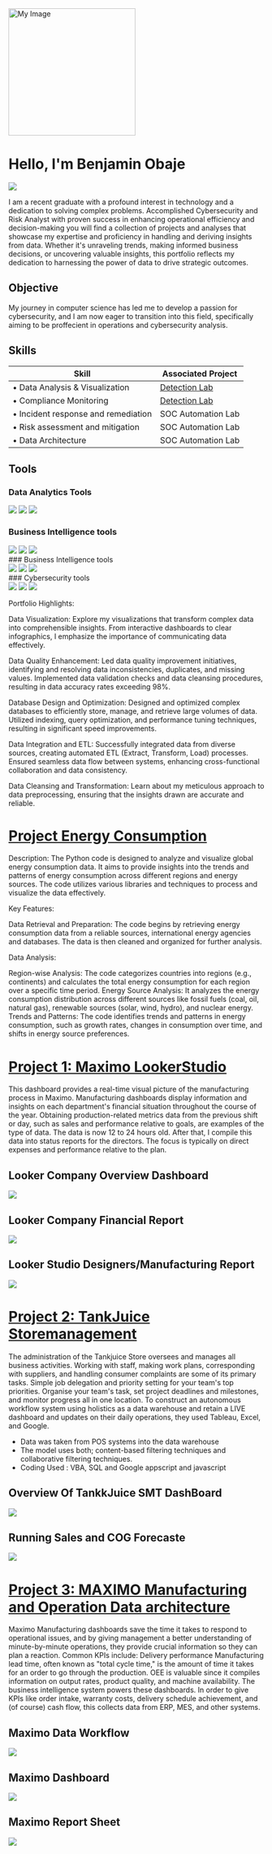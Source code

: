 <img src="Resume.png" width="250" alt="My Image">


# Hello, I'm Benjamin Obaje
<a href="[https://linkedin.com](https://www.linkedin.com/in/ben-obaje-791b50186/)"><img src="https://img.shields.io/badge/-LinkedIn-0072b1?&style=for-the-badge&logo=linkedin&logoColor=white" /></a>


I am a recent graduate with a profound interest in technology and a dedication to solving complex problems. Accomplished Cybersecurity and Risk Analyst with proven success in enhancing operational efficiency and decision-making you will find a collection of projects and analyses that showcase my expertise and proficiency in handling and deriving insights from data. Whether it's unraveling trends, making informed business decisions, or uncovering valuable insights, this portfolio reflects my dedication to harnessing the power of data to drive strategic outcomes.

## Objective

My journey in computer science has led me to develop a passion for cybersecurity, and I am now eager to transition into this field, specifically aiming to be proffecient in operations and cybersecurity analysis.

## Skills

| Skill                                         | Associated Project         |
|-----------------------------------------------|----------------------------|
| •	Data Analysis & Visualization               | <a href="https://google.com">Detection Lab</a>|
| •	Compliance Monitoring                       | <a href="https://google.com">Detection Lab</a>|
| •	Incident response and remediation           | SOC Automation Lab|
| •	Risk assessment and mitigation              | SOC Automation Lab|
| •	Data Architecture                           | SOC Automation Lab|

## Tools
### Data Analytics Tools
<div>
    <img src="https://img.shields.io/badge/-MySql-1679A7?&style=for-the-badge&logo=Wireshark&logoColor=white" />
    <img src="https://img.shields.io/badge/-ExcelVBA-EF3B2D?&style=for-the-badge&logo=Suricata&logoColor=white" />
    <img src="https://img.shields.io/badge/-Python-777BB4?&style=for-the-badge&logo=Zeek&logoColor=white" />
</div>

### Business Intelligence tools
<div>
    <img src="https://img.shields.io/badge/-Tableau-00A4EF?&style=for-the-badge&logo=Microsoft&logoColor=white" />
    <img src="https://img.shields.io/badge/Microsoft%20Power%20BI-EF3B2D?style=for-the-badge&logo=powerbi&logoColor=white" />
    <img src="https://img.shields.io/badge/-Looker-4B275F?&style=for-the-badge&logo=Velociraptor&logoColor=white" />
</div>
### Business Intelligence tools
<div>
    <img src="https://img.shields.io/badge/-Tableau-00A4EF?&style=for-the-badge&logo=Microsoft&logoColor=white" />
    <img src="https://img.shields.io/badge/Microsoft%20Power%20BI-EF3B2D?style=for-the-badge&logo=powerbi&logoColor=white" />
    <img src="https://img.shields.io/badge/-Looker-4B275F?&style=for-the-badge&logo=Velociraptor&logoColor=white" />
</div>
### Cybersecurity tools
<div>
    <img src="https://img.shields.io/badge/-Splunk-4B3263?style=for-the-badge&logo=Splunk&logoColor=white" />
    <img src="https://img.shields.io/badge/-Wireshark-1679A7?style=for-the-badge&logo=Wireshark&logoColor=white" />
    <img src="https://img.shields.io/badge/-Snort-EF3B2D?style=for-the-badge&logo=Snort&logoColor=white" />
</p>


</div>


Portfolio Highlights:

Data Visualization: Explore my visualizations that transform complex data into comprehensible insights. From interactive dashboards to clear infographics, I emphasize the importance of communicating data effectively.

Data Quality Enhancement: Led data quality improvement initiatives, identifying and resolving data inconsistencies, duplicates, and missing values.
Implemented data validation checks and data cleansing procedures, resulting in data accuracy rates exceeding 98%.

Database Design and Optimization: Designed and optimized complex databases to efficiently store, manage, and retrieve large volumes of data.
Utilized indexing, query optimization, and performance tuning techniques, resulting in significant speed improvements.

Data Integration and ETL: Successfully integrated data from diverse sources, creating automated ETL (Extract, Transform, Load) processes.
Ensured seamless data flow between systems, enhancing cross-functional collaboration and data consistency.

Data Cleansing and Transformation: Learn about my meticulous approach to data preprocessing, ensuring that the insights drawn are accurate and reliable.

# [Project Energy Consumption ](Energyconsumption/HourlyEnergyConsumptionpage.md)
Description:
The Python code is designed to analyze and visualize global energy consumption data. It aims to provide insights into the trends and patterns of energy consumption across different regions and energy sources. The code utilizes various libraries and techniques to process and visualize the data effectively.

Key Features:

Data Retrieval and Preparation: The code begins by retrieving energy consumption data from a reliable sources, international energy agencies and databases. The data is then cleaned and organized for further analysis.

Data Analysis:

Region-wise Analysis: The code categorizes countries into regions (e.g., continents) and calculates the total energy consumption for each region over a specific time period.
Energy Source Analysis: It analyzes the energy consumption distribution across different sources like fossil fuels (coal, oil, natural gas), renewable sources (solar, wind, hydro), and nuclear energy.
Trends and Patterns: The code identifies trends and patterns in energy consumption, such as growth rates, changes in consumption over time, and shifts in energy source preferences.

# [Project 1: Maximo LookerStudio](https://lookerstudio.google.com/reporting/e1fbfc58-a0dc-48d3-8b5f-8cf12e61aa23)

This dashboard provides a real-time visual picture of the manufacturing process in Maximo. Manufacturing dashboards display information and insights on each department's financial situation throughout the course of the year. Obtaining production-related metrics data from the previous shift or day, such as sales and performance relative to goals, are examples of the type of data. The data is now 12 to 24 hours old.  After that, I compile this data into status reports for the directors. The focus is typically on direct expenses and performance relative to the plan. 


##  Looker Company Overview Dashboard
![](Lookerstudiodashboard/Pic%201.png) 
##  Looker Company Financial Report
![](Lookerstudiodashboard/Pic%202.png) 
##  Looker Studio Designers/Manufacturing Report
![](Lookerstudiodashboard/Pic%203.png) 

# [Project 2: TankJuice Storemanagement](https://docs.google.com/spreadsheets/d/1nEaTTt8odZ6MsGqOxkRwnXm_1DUOrBp_SKFCkDBndjw/edit?usp=sharing)

The administration of the Tankjuice Store oversees and manages all business activities. Working with staff, making work plans, corresponding with suppliers, and handling consumer complaints are some of its primary tasks. Simple job delegation and priority setting for your team's top priorities. Organise your team's task, set project deadlines and milestones, and monitor progress all in one location. To construct an autonomous workflow system using holistics as a data warehouse and retain a LIVE dashboard and updates on their daily operations, they used Tableau, Excel, and Google.

* Data was taken from POS systems into the data warehouse 
* The model uses both; content-based filtering techniques and collaborative filtering techniques. 
* Coding Used : VBA, SQL and Google appscript and javascript

## Overview Of TankkJuice SMT DashBoard 
![](TankJuiceImage/Pic%201.png) 
## Running Sales and COG Forecaste 
![](TankJuiceImage/Pic%202.png) 


# [Project 3: MAXIMO Manufacturing and Operation Data architecture](https://docs.google.com/spreadsheets/d/1iTGZgBQPVSjoE60fn6V6jQt_tMf1DCQ3/edit?usp=sharing&ouid=115884990578000692853&rtpof=true&sd=true)

Maximo Manufacturing dashboards save the time it takes to respond to operational issues, and by giving management a better understanding of minute-by-minute operations, they provide crucial information so they can plan a reaction. Common KPIs include: Delivery performance
Manufacturing lead time, often known as "total cycle time," is the amount of time it takes for an order to go through the production.
OEE is valuable since it compiles information on output rates, product quality, and machine availability. The business intelligence system powers these dashboards. In order to give KPIs like order intake, warranty costs, delivery schedule achievement, and (of course) cash flow, this collects data from ERP, MES, and other systems.

##  Maximo Data Workflow
![](MAXIMO%20DAN%20DASHBOARD/Pic%203.png) 
##  Maximo Dashboard 
![](MAXIMO%20DAN%20DASHBOARD/Pic%201.png) 
##  Maximo Report Sheet 
![](MAXIMO%20DAN%20DASHBOARD/Pic%202.png) 




